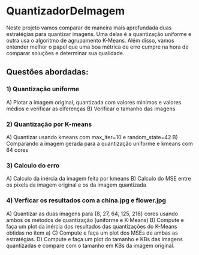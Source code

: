 # QuantizadorDeImagem
Neste projeto vamos comparar de maneira mais aprofundada duas estratégias
para quantizar imagens. Uma delas é a quantização uniforme e outra usa o
algoritmo de agrupamento K-Means. Além disso, vamos entender melhor o papel
que uma boa métrica de erro cumpre na hora de comparar soluções e determinar
sua qualidade.

## Questões abordadas:

### 1) Quantização uniforme
A) Plotar a imagem original, quantizada com valores minimos e valores médios e verificar as diferenças
B) Verificar o tamanho das imagens

### 2) Quantização por K-means
A) Quantizar usando kmeans com max_iter=10 e random_state=42
B) Comparando a imagem gerada para a quantização uniforme e kmeans com 64 cores

### 3) Calculo do erro
A) Calculo da inércia da imagem feita por kmeans
B) Calculo do MSE entre os pixels da imagem original e os da imagem quantizada

### 4) Verficar os resultados com a china.jpg e flower.jpg
A) Quantizar as duas imagens para {8, 27, 64, 125, 216} cores usando ambos os métodos de quantização (uniforme e K-Means) 
B) Compute e faça um plot da inércia dos resultados das quantizações do K-Means obtidas no item a)
C) Compute e faça um plot dos MSEs de ambas as estratégias.
D) Compute e faça um plot do tamanho e KBs das imagens quantizadas e compare com o tamanho em KBs da imagem original.
